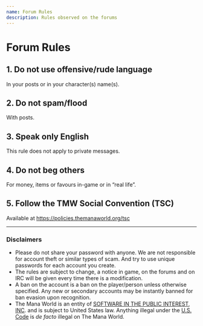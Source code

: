 ```yaml
---
name: Forum Rules
description: Rules observed on the forums
---
```


# Forum Rules

## 1. Do not use offensive/rude language
In your posts or in your character(s) name(s).

## 2. Do not spam/flood
With posts.

## 3. Speak only English
This rule does not apply to private messages.

## 4. Do not beg others
For money, items or favours in-game or in “real life”.

## 5. Follow the TMW Social Convention (TSC)
Available at https://policies.themanaworld.org/tsc


---

### Disclaimers

- Please do not share your password with anyone. We are not responsible for account theft or similar types of scam. And try to use unique passwords for each account you create.
- The rules are subject to change, a notice in game, on the forums and on IRC will be given every time there is a modification.
- A ban on the account is a ban on the player/person unless otherwise specified. Any new or secondary accounts may be instantly banned for ban evasion upon recognition.
- The Mana World is an entity of [SOFTWARE IN THE PUBLIC INTEREST, INC](https://www.spi-inc.org/corporate/certificate-of-incorporation/). and is subject to United States law. Anything illegal under the [U.S. Code](https://www.law.cornell.edu/uscode/text) is *de facto* illegal on The Mana World.